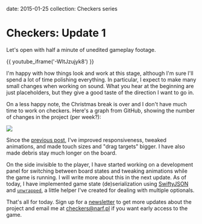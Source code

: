 date: 2015-01-25
collection: Checkers series

Checkers: Update 1
==================

Let's open with half a minute of unedited gameplay footage.

{{ youtube_iframe('-WltJzujyk8') }}

I'm happy with how things look and work at this stage, although I'm sure
I'll spend a lot of time polishing everything.  In particular, I expect
to make many small changes when working on sound.  What you hear at the
beginning are just placeholders, but they give a good taste of the direction
I want to go in.

On a less happy note, the Christmas break is over and I don't have much
time to work on checkers.  Here's a graph from GitHub, showing the
number of changes in the project (per week?):

![](commits.png)

Since the [previous post](/posts/checkers-teaser), I've improved
responsiveness, tweaked animations, and made touch sizes and "drag
targets" bigger.  I have also made debris stay much longer on the board.

On the side invisible to the player, I have started working on a
development panel for switching between board states and tweaking
animations while the game is running.  I will write more about this
in the next update.  As of today, I have implemented game state
(de)serialization using [SwiftyJSON][] and [`unwrapped`][unwrapped], a
little helper I've created for dealing with multiple optionals.

  [SwiftyJSON]: https://github.com/SwiftyJSON/SwiftyJSON
  [unwrapped]: https://github.com/narfdotpl/doodles/blob/master/doodles/unwrapped.swift

That's all for today.  Sign up for a [newsletter][] to get more updates
about the project and email me at <checkers@narf.pl> if you want early
access to the game.

  [newsletter]: http://eepurl.com/baKQjf
